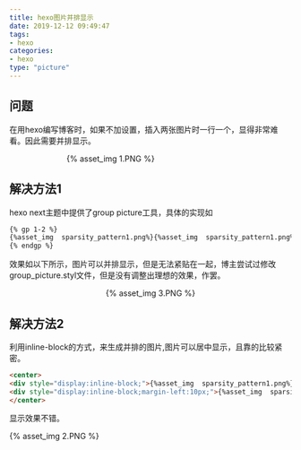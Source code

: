 ```yaml
---
title: hexo图片并排显示
date: 2019-12-12 09:49:47
tags:
- hexo 
categories:
- hexo 
type: "picture"
---
```


## 问题

在用hexo编写博客时，如果不加设置，插入两张图片时一行一个，显得非常难看。因此需要并排显示。



<div style="width:300px;margin:auto;align:center">{% asset_img 1.PNG %}</div>





## 解决方法1

hexo next主题中提供了group picture工具，具体的实现如

```markdown
{% gp 1-2 %}
{%asset_img  sparsity_pattern1.png%}{%asset_img  sparsity_pattern1.png%}
{% endgp %}
```

效果如以下所示，图片可以并排显示，但是无法紧贴在一起，博主尝试过修改group_picture.styl文件，但是没有调整出理想的效果，作罢。



<center>

<div style="margin: auto;">{% asset_img 3.PNG %}</div>

</center>



## 解决方法2

利用inline-block的方式，来生成并排的图片,图片可以居中显示，且靠的比较紧密。

```markdown
<center>
<div style="display:inline-block;">{%asset_img  sparsity_pattern1.png%}</div>
<div style="display:inline-block;margin-left:10px;">{%asset_img  sparsity_pattern2.png%}</div>
</center>

```

显示效果不错。



<div style="width:600px;margin:auto;align:center">{% asset_img 2.PNG %}</div>

